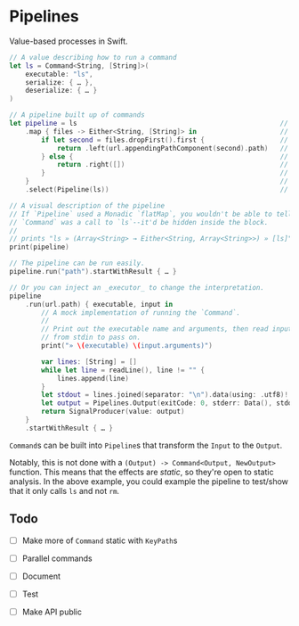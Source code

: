 # Pipelines
Value-based processes in Swift.

```swift
// A value describing how to run a command
let ls = Command<String, [String]>(
    executable: "ls",
    serialize: { … },
    deserialize: { … }
)

// A pipeline built up of commands
let pipeline = ls                                                   // 1. Run `ls`
    .map { files -> Either<String, [String]> in                     // 2. Transform the output
        if let second = files.dropFirst().first {                   //   a. If there are 2+ files,
            return .left(url.appendingPathComponent(second).path)   //      return the second one
        } else {                                                    //   b. Otherwise,
            return .right([])                                       //      return an empty list
        }                                                           //
    }                                                               //
    .select(Pipeline(ls))                                           // 3. If we received a string, run `ls` with it

// A visual description of the pipeline
// If `Pipeline` used a Monadic `flatMap`, you wouldn't be able to tell that the 2nd
// `Command` was a call to `ls`--it'd be hidden inside the block.
//
// prints "ls » (Array<String> → Either<String, Array<String>>) » [ls]"
print(pipeline) 

// The pipeline can be run easily.
pipeline.run("path").startWithResult { … }

// Or you can inject an _executor_ to change the interpretation.
pipeline
    .run(url.path) { executable, input in
        // A mock implementation of running the `Command`.
        //
        // Print out the executable name and arguments, then read input
        // from stdin to pass on.
        print("» \(executable) \(input.arguments)")

        var lines: [String] = []
        while let line = readLine(), line != "" {
            lines.append(line)
        }
        let stdout = lines.joined(separator: "\n").data(using: .utf8)!
        let output = Pipelines.Output(exitCode: 0, stderr: Data(), stdout: stdout)
        return SignalProducer(value: output)
    }
    .startWithResult { … }
```

`Command`s can be built into `Pipeline`s that transform the `Input` to the `Output`.

Notably, this is not done with a `(Output) -> Command<Output, NewOutput>` function. This means that the effects are _static_, so they're open to static analysis. In the above example, you could example the pipeline to test/show that it only calls `ls` and not `rm`.

## Todo
- [ ] Make more of `Command` static with `KeyPath`s
- [ ] Parallel commands
- [ ] Document
- [ ] Test
- [ ] Make API public

